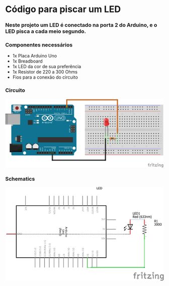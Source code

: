 # Código para piscar um LED

### Neste projeto um LED é conectado na porta 2 do Arduino, e o LED pisca a cada meio segundo.

### Componentes necessários
* 1x Placa Arduino Uno
* 1x Breadboard
* 1x LED da cor de sua preferência
* 1x Resistor de 220 a 300 Ohms 
* Fios para a conexão do circuito

### Circuito
![circuito](imagens/led.png)

### Schematics
![schematics](imagens/led_schematics.png)